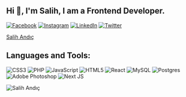 ## Hi 👋, I'm Salih, I am a Frontend Developer.

[![Facebook](https://img.shields.io/badge/Facebook-%231877F2.svg?logo=Facebook&logoColor=white)](https://facebook.com/salihandic) [![Instagram](https://img.shields.io/badge/Instagram-%23E4405F.svg?logo=Instagram&logoColor=white)](https://instagram.com/salihandic) [![LinkedIn](https://img.shields.io/badge/LinkedIn-%230077B5.svg?logo=linkedin&logoColor=white)](https://linkedin.com/in/salihandic) [![Twitter](https://img.shields.io/badge/Twitter-%231DA1F2.svg?logo=Twitter&logoColor=white)](https://twitter.com/salihandic) 

[Salih Andıç](https://komarev.com/ghpvc/?username=salihandic&label=Profile%20views&color=0e75b6&style=flat)

## Languages and Tools:
![CSS3](https://img.shields.io/badge/css3-%231572B6.svg?style=for-the-badge&logo=css3&logoColor=white) ![PHP](https://img.shields.io/badge/php-%23777BB4.svg?style=for-the-badge&logo=php&logoColor=white) ![JavaScript](https://img.shields.io/badge/javascript-%23323330.svg?style=for-the-badge&logo=javascript&logoColor=%23F7DF1E) ![HTML5](https://img.shields.io/badge/html5-%23E34F26.svg?style=for-the-badge&logo=html5&logoColor=white) ![React](https://img.shields.io/badge/react-%2320232a.svg?style=for-the-badge&logo=react&logoColor=%2361DAFB) ![MySQL](https://img.shields.io/badge/mysql-%2300f.svg?style=for-the-badge&logo=mysql&logoColor=white) ![Postgres](https://img.shields.io/badge/postgres-%23316192.svg?style=for-the-badge&logo=postgresql&logoColor=white) ![Adobe Photoshop](https://img.shields.io/badge/adobephotoshop-%2331A8FF.svg?style=for-the-badge&logo=adobephotoshop&logoColor=white) ![Next JS](https://img.shields.io/badge/Next-black?style=for-the-badge&logo=next.js&logoColor=white)


![Salih Andıç](https://github-readme-stats.vercel.app/api/top-langs?username=salihandic&show_icons=true&locale=en&layout=compact)
